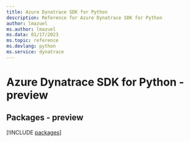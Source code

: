 ```yaml
---
title: Azure Dynatrace SDK for Python
description: Reference for Azure Dynatrace SDK for Python
author: lmazuel
ms.author: lmazuel
ms.data: 01/17/2023
ms.topic: reference
ms.devlang: python
ms.service: dynatrace
---
```

# Azure Dynatrace SDK for Python - preview
## Packages - preview
[!INCLUDE [packages](dynatrace-index.md)]